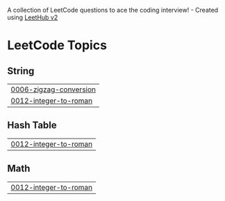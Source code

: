 A collection of LeetCode questions to ace the coding interview! - Created using [LeetHub v2](https://github.com/arunbhardwaj/LeetHub-2.0)
<!---LeetCode Topics Start-->
# LeetCode Topics
## String
|  |
| ------- |
| [0006-zigzag-conversion](https://github.com/rithigavijayendran/leetcode-problems/tree/master/0006-zigzag-conversion) |
| [0012-integer-to-roman](https://github.com/rithigavijayendran/leetcode-problems/tree/master/0012-integer-to-roman) |
## Hash Table
|  |
| ------- |
| [0012-integer-to-roman](https://github.com/rithigavijayendran/leetcode-problems/tree/master/0012-integer-to-roman) |
## Math
|  |
| ------- |
| [0012-integer-to-roman](https://github.com/rithigavijayendran/leetcode-problems/tree/master/0012-integer-to-roman) |
<!---LeetCode Topics End-->